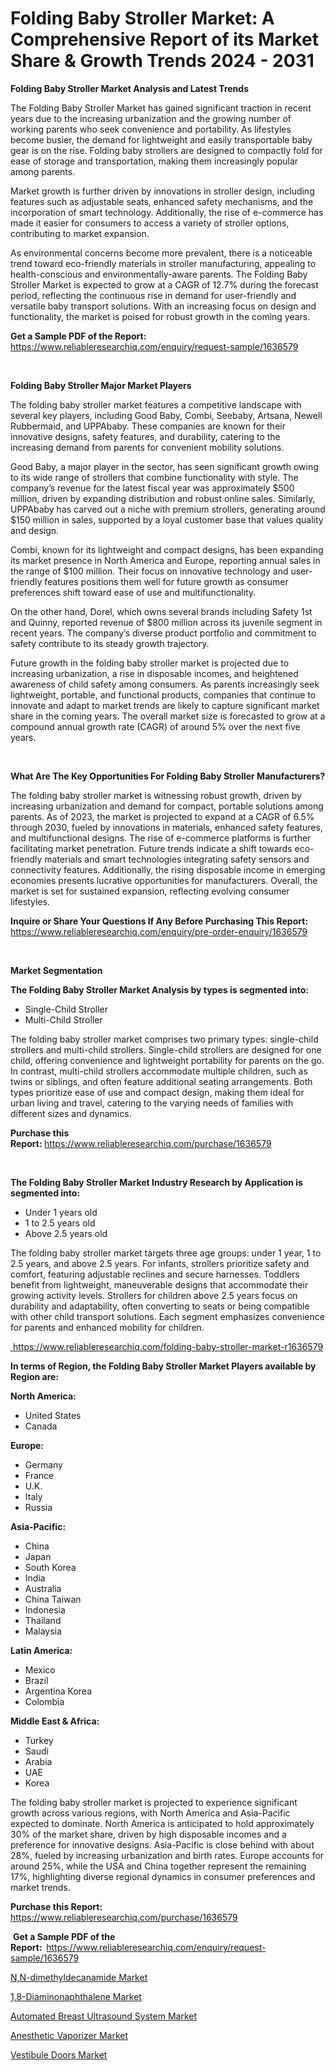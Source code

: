 <p><h1>Folding Baby Stroller Market: A Comprehensive Report of its Market Share & Growth Trends 2024 - 2031</h1></p><p><strong>Folding Baby Stroller Market Analysis and Latest Trends</strong></p>
<p><p>The Folding Baby Stroller Market has gained significant traction in recent years due to the increasing urbanization and the growing number of working parents who seek convenience and portability. As lifestyles become busier, the demand for lightweight and easily transportable baby gear is on the rise. Folding baby strollers are designed to compactly fold for ease of storage and transportation, making them increasingly popular among parents.</p><p>Market growth is further driven by innovations in stroller design, including features such as adjustable seats, enhanced safety mechanisms, and the incorporation of smart technology. Additionally, the rise of e-commerce has made it easier for consumers to access a variety of stroller options, contributing to market expansion.</p><p>As environmental concerns become more prevalent, there is a noticeable trend toward eco-friendly materials in stroller manufacturing, appealing to health-conscious and environmentally-aware parents. The Folding Baby Stroller Market is expected to grow at a CAGR of 12.7% during the forecast period, reflecting the continuous rise in demand for user-friendly and versatile baby transport solutions. With an increasing focus on design and functionality, the market is poised for robust growth in the coming years.</p></p>
<p><strong>Get a Sample PDF of the Report:&nbsp;</strong> <a href="https://www.reliableresearchiq.com/enquiry/request-sample/1636579">https://www.reliableresearchiq.com/enquiry/request-sample/1636579</a></p>
<p>&nbsp;</p>
<p><strong>Folding Baby Stroller Major Market Players</strong></p>
<p><p>The folding baby stroller market features a competitive landscape with several key players, including Good Baby, Combi, Seebaby, Artsana, Newell Rubbermaid, and UPPAbaby. These companies are known for their innovative designs, safety features, and durability, catering to the increasing demand from parents for convenient mobility solutions.</p><p>Good Baby, a major player in the sector, has seen significant growth owing to its wide range of strollers that combine functionality with style. The company’s revenue for the latest fiscal year was approximately $500 million, driven by expanding distribution and robust online sales. Similarly, UPPAbaby has carved out a niche with premium strollers, generating around $150 million in sales, supported by a loyal customer base that values quality and design.</p><p>Combi, known for its lightweight and compact designs, has been expanding its market presence in North America and Europe, reporting annual sales in the range of $100 million. Their focus on innovative technology and user-friendly features positions them well for future growth as consumer preferences shift toward ease of use and multifunctionality.</p><p>On the other hand, Dorel, which owns several brands including Safety 1st and Quinny, reported revenue of $800 million across its juvenile segment in recent years. The company’s diverse product portfolio and commitment to safety contribute to its steady growth trajectory.</p><p>Future growth in the folding baby stroller market is projected due to increasing urbanization, a rise in disposable incomes, and heightened awareness of child safety among consumers. As parents increasingly seek lightweight, portable, and functional products, companies that continue to innovate and adapt to market trends are likely to capture significant market share in the coming years. The overall market size is forecasted to grow at a compound annual growth rate (CAGR) of around 5% over the next five years.</p></p>
<p>&nbsp;</p>
<p><strong>What Are The Key Opportunities For Folding Baby Stroller Manufacturers?</strong></p>
<p><p>The folding baby stroller market is witnessing robust growth, driven by increasing urbanization and demand for compact, portable solutions among parents. As of 2023, the market is projected to expand at a CAGR of 6.5% through 2030, fueled by innovations in materials, enhanced safety features, and multifunctional designs. The rise of e-commerce platforms is further facilitating market penetration. Future trends indicate a shift towards eco-friendly materials and smart technologies integrating safety sensors and connectivity features. Additionally, the rising disposable income in emerging economies presents lucrative opportunities for manufacturers. Overall, the market is set for sustained expansion, reflecting evolving consumer lifestyles.</p></p>
<p><strong>Inquire or Share Your Questions If Any Before Purchasing This Report:</strong> <a href="https://www.reliableresearchiq.com/enquiry/pre-order-enquiry/1636579">https://www.reliableresearchiq.com/enquiry/pre-order-enquiry/1636579</a></p>
<p>&nbsp;</p>
<p><strong>Market Segmentation</strong></p>
<p><strong>The Folding Baby Stroller Market Analysis by types is segmented into:</strong></p>
<p><ul><li>Single-Child Stroller</li><li>Multi-Child Stroller</li></ul></p>
<p><p>The folding baby stroller market comprises two primary types: single-child strollers and multi-child strollers. Single-child strollers are designed for one child, offering convenience and lightweight portability for parents on the go. In contrast, multi-child strollers accommodate multiple children, such as twins or siblings, and often feature additional seating arrangements. Both types prioritize ease of use and compact design, making them ideal for urban living and travel, catering to the varying needs of families with different sizes and dynamics.</p></p>
<p><strong>Purchase this Report:&nbsp;</strong><a href="https://www.reliableresearchiq.com/purchase/1636579">https://www.reliableresearchiq.com/purchase/1636579</a></p>
<p>&nbsp;</p>
<p><strong>The Folding Baby Stroller Market Industry Research by Application is segmented into:</strong></p>
<p><ul><li>Under 1 years old</li><li>1 to 2.5 years old</li><li>Above 2.5 years old</li></ul></p>
<p><p>The folding baby stroller market targets three age groups: under 1 year, 1 to 2.5 years, and above 2.5 years. For infants, strollers prioritize safety and comfort, featuring adjustable reclines and secure harnesses. Toddlers benefit from lightweight, maneuverable designs that accommodate their growing activity levels. Strollers for children above 2.5 years focus on durability and adaptability, often converting to seats or being compatible with other child transport solutions. Each segment emphasizes convenience for parents and enhanced mobility for children.</p></p>
<p><a href="https://www.reliableresearchiq.com/folding-baby-stroller-market-r1636579">&nbsp;https://www.reliableresearchiq.com/folding-baby-stroller-market-r1636579</a></p>
<p><strong>In terms of Region, the Folding Baby Stroller Market Players available by Region are:</strong></p>
<p>
    <p> <strong> North America: </strong>
        <ul>
            <li>United States</li>
            <li>Canada</li>
        </ul>
        </p> 
    <p> <strong> Europe: </strong>
        <ul>
            <li>Germany</li>
            <li>France</li>
            <li>U.K.</li>
            <li>Italy</li>
            <li>Russia</li>
        </ul>
        </p> 
    <p> <strong> Asia-Pacific: </strong>
        <ul>
            <li>China</li>
            <li>Japan</li>
            <li>South Korea</li>
            <li>India</li>
            <li>Australia</li>
            <li>China Taiwan</li>
            <li>Indonesia</li>
            <li>Thailand</li>
            <li>Malaysia</li>
        </ul>
        </p> 
    <p> <strong> Latin America: </strong>
        <ul>
            <li>Mexico</li>
            <li>Brazil</li>
            <li>Argentina Korea</li>
            <li>Colombia</li>
        </ul>
        </p> 
    <p> <strong> Middle East & Africa: </strong>
        <ul>
            <li>Turkey</li>
            <li>Saudi</li>
            <li>Arabia</li>
            <li>UAE</li>
            <li>Korea</li>
        </ul>
    </p>
    </p>
<p><p>The folding baby stroller market is projected to experience significant growth across various regions, with North America and Asia-Pacific expected to dominate. North America is anticipated to hold approximately 30% of the market share, driven by high disposable incomes and a preference for innovative designs. Asia-Pacific is close behind with about 28%, fueled by increasing urbanization and birth rates. Europe accounts for around 25%, while the USA and China together represent the remaining 17%, highlighting diverse regional dynamics in consumer preferences and market trends.</p></p>
<p><strong>Purchase this Report: </strong><a href="https://www.reliableresearchiq.com/purchase/1636579">https://www.reliableresearchiq.com/purchase/1636579</a></p>
<p>&nbsp;<strong>Get a Sample PDF of the Report:&nbsp;&nbsp;</strong><a href="https://www.reliableresearchiq.com/enquiry/request-sample/1636579">https://www.reliableresearchiq.com/enquiry/request-sample/1636579</a></p>
<p><strong></strong></p>
<p><p><a href="https://medium.com/@raheladamu84/n-n-dimethyldecanamide-market-size-share-competitive-landscape-and-trend-analysis-report-by-0b9e10b81ce9?postPublishedType=repub">N,N-dimethyldecanamide Market</a></p><p><a href="https://medium.com/@raheladamu84/exploring-1-8-diaminonaphthalene-market-dynamics-revenue-analysis-and-growth-projections-in-the-3bc4f78ba922">1,8-Diaminonaphthalene Market</a></p><p><a href="https://www.linkedin.com/pulse/automated-breast-ultrasound-system-market-insights-products-cmqie?trackingId=i5Rq7I68TEO1cxg6l5fHEg%3D%3D">Automated Breast Ultrasound System Market</a></p><p><a href="https://github.com/WayneHopkins413/Market-Research-Report-List-1/blob/main/anesthetic-vaporizer-market.md">Anesthetic Vaporizer Market</a></p><p><a href="https://issuu.com/reportprime-2/docs/vestibule-doors-market-size-2030.pp_ee9830dee4f3a0">Vestibule Doors Market</a></p></p>